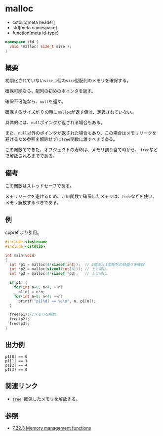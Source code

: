 # malloc

* cstdlib[meta header]
* std[meta namespace]
* function[meta id-type]

```cpp
namespace std {
  void *malloc( size_t size );
}
```

## 概要

初期化されていない`size_t`個の`size`型配列のメモリを確保する。

確保可能なら、配列の初めのポインタを返す。

確保不可能なら、`null`を返す。

確保するサイズが 0 の時に`malloc`が返す値は、定義されていない。

具体的には、`null`ポインタが返される場合もある。

また、`null`以外のポインタが返された場合もあり、この場合はメモリリークを避けるため参照を解除せずに`free`関数に渡すべきである。

この関数でできた、オブジェクトの寿命は、メモリ割り当て時から、 `free`などで解放されるまでである。

## 備考

この関数はスレッドセーフである。

メモリリークを避けるため、この関数で確保したメモリは、`free`などを使い、メモリ解放するべきである。

## 例

cppref より引用。

```cpp example
#include <iostream>
#include <cstdlib>

int main(void)
{
  int *p1 = malloc(4*sizeof(int));  // 4個のint型配列の目盛りを確保
  int *p2 = malloc(sizeof(int[4])); // 上と同じ。
  int *p3 = malloc(4*sizeof *p3);   // 上と同じ。

  if(p1) {
    for(int n=0; n<4; ++n)
      p1[n] = n*n;
    for(int n=0; n<4; ++n)
      printf("p1[%d] == %d\n", n, p1[n]);
  }

  free(p1);//メモリを解放
  free(p2);
  free(p3);
}
```

## 出力例

```
p1[0] == 0
p1[1] == 1
p1[2] == 4
p1[3] == 9
```

## 関連リンク

- [`free`](/cstdlib/free.md.nolink): 確保したメモリを解放する。

## 参照

- [7.22.3 Memory management functions](https://www.open-std.org/jtc1/sc22/wg14/www/docs/n2310.pdf)
